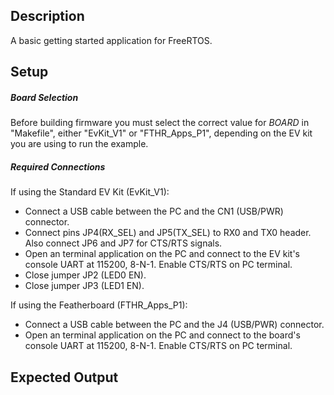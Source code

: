 ## Description

A basic getting started application for FreeRTOS. 

## Setup

##### Board Selection

Before building firmware you must select the correct value for _BOARD_  in "Makefile", either "EvKit\_V1" or "FTHR\_Apps\_P1", depending on the EV kit you are using to run the example.

##### Required Connections
If using the Standard EV Kit (EvKit\_V1):
-   Connect a USB cable between the PC and the CN1 (USB/PWR) connector.
-   Connect pins JP4(RX_SEL) and JP5(TX_SEL) to RX0 and TX0 header. Also connect JP6 and JP7 for CTS/RTS signals. 
-   Open an terminal application on the PC and connect to the EV kit's console UART at 115200, 8-N-1. Enable CTS/RTS on PC terminal.
-   Close jumper JP2 (LED0 EN).
-   Close jumper JP3 (LED1 EN).

If using the Featherboard (FTHR\_Apps\_P1):
-   Connect a USB cable between the PC and the J4 (USB/PWR) connector.
-   Open an terminal application on the PC and connect to the board's console UART at 115200, 8-N-1. Enable CTS/RTS on PC terminal.

## Expected Output
